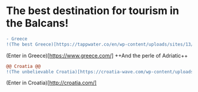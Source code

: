 # The best destination for tourism in the Balcans!
``` diff
- Greece
!(The best Greece)[https://tappwater.co/en/wp-content/uploads/sites/13/elementor/thumbs/tap-water-in-greece-water-filter-oyxu1tkcig58hob5nxa5r5kehnmosc8t8lm8ol3j48.jpg]
```
(Enter in Greece)[https://www.greece.com/]
++And the perle of Adriatic++
``` diff
@@ Croatia @@
!(The unbelievable Croatia)[https://croatia-wave.com/wp-content/uploads/2020/04/croatia-facts.jpg]
```
(Enter in Croatia)[http://croatia.com/]



